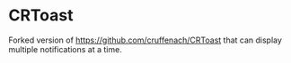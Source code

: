 # CRToast

Forked version of https://github.com/cruffenach/CRToast that can display multiple notifications at a time.

